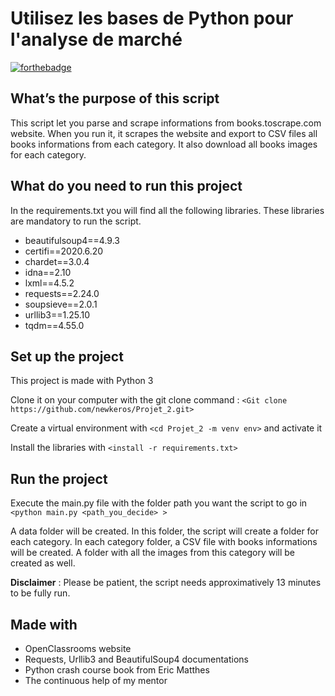 # Utilisez les bases de Python pour l'analyse de marché



[![forthebadge](https://forthebadge.com/images/badges/made-with-python.svg)](http://forthebadge.com)




## What’s the purpose of this script

This script let you parse and scrape informations from books.toscrape.com website. When you run it, it scrapes the website and export to CSV files all books informations from each category. It also download all books images for each category.




## What do you need to run this project

In the requirements.txt you will find all the following libraries. These libraries are mandatory to run the script.

* beautifulsoup4==4.9.3
* certifi==2020.6.20
* chardet==3.0.4
* idna==2.10
* lxml==4.5.2
* requests==2.24.0
* soupsieve==2.0.1
* urllib3==1.25.10
* tqdm==4.55.0


## Set up the project

This project is made with Python 3

Clone it on your computer with the git clone command : `<Git clone https://github.com/newkeros/Projet_2.git>`

Create a virtual environment with `<cd Projet_2 -m venv env>` and activate it

Install the libraries with `<install -r requirements.txt>`


## Run the project

Execute the main.py file with the folder path you want the script to go in `<python main.py <path_you_decide> >`

A data folder will be created. In this folder, the script will create a folder for each category. In each category folder, a CSV file with books informations will be created. A folder with all the images from this category will be created as well.

**Disclaimer** : Please be patient, the script needs approximatively 13 minutes to be fully run.


## Made with

* OpenClassrooms website
* Requests, Urllib3 and BeautifulSoup4 documentations
* Python crash course book from Eric Matthes
* The continuous help of my mentor





